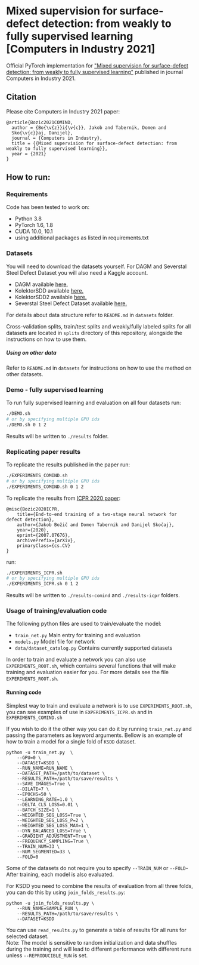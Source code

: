 # Mixed supervision for surface-defect detection: from weakly to fully supervised learning [Computers in Industry 2021]
Official PyTorch implementation for ["Mixed supervision for surface-defect detection: from weakly to fully supervised learning"](http://prints.vicos.si/publications/385) published in journal Computers in Industry 2021.

## Citation
Please cite Computers in Industry 2021 paper:

```
@article{Bozic2021COMIND,
  author = {Bo{\v{z}}i{\v{c}}, Jakob and Tabernik, Domen and 
  Sko{\v{c}}aj, Danijel},
  journal = {Computers in Industry},
  title = {{Mixed supervision for surface-defect detection: from weakly to fully supervised learning}},
  year = {2021}
}
```

## How to run:

### Requirements
Code has been tested to work on:
+ Python 3.8
+ PyTorch 1.6, 1.8
+ CUDA 10.0, 10.1
+ using additional packages as listed in requirements.txt

### Datasets
You will need to download the datasets yourself. For DAGM and Severstal Steel Defect Dataset you will also need a Kaggle account.
* DAGM available [here.](https://www.kaggle.com/mhskjelvareid/dagm-2007-competition-dataset-optical-inspection)
* KolektorSDD available [here.](https://www.vicos.si/Downloads/KolektorSDD)
* KolektorSDD2 available [here.](https://www.vicos.si/Downloads/KolektorSDD2)
* Severstal Steel Defect Dataset available [here.](https://www.kaggle.com/c/severstal-steel-defect-detection/data)

For details about data structure refer to `README.md` in `datasets` folder.

Cross-validation splits, train/test splits and weakly/fully labeled splits for all datasets are located in `splits` directory of this repository, alongside the instructions on how to use them.

##### Using on other data

Refer to `README.md` in `datasets` for instructions on how to use the method on other datasets. 

### Demo - fully supervised learning

To run fully supervised learning and evaluation on all four datasets run:

```bash
./DEMO.sh
# or by specifying multiple GPU ids 
./DEMO.sh 0 1 2
```
Results will be written to `./results` folder.

### Replicating paper results

To replicate the results published in the paper run:
```bash
./EXPERIMENTS_COMIND.sh
# or by specifying multiple GPU ids 
./EXPERIMENTS_COMIND.sh 0 1 2
```
To replicate the results from [ICPR 2020 paper](http://prints.vicos.si/publications/383): 
```
@misc{Bozic2020ICPR,
    title={End-to-end training of a two-stage neural network for defect detection},
    author={Jakob Božič and Domen Tabernik and Danijel Skočaj},
    year={2020},
    eprint={2007.07676},
    archivePrefix={arXiv},
    primaryClass={cs.CV}
}
```
run:
```bash
./EXPERIMENTS_ICPR.sh
# or by specifying multiple GPU ids 
./EXPERIMENTS_ICPR.sh 0 1 2

```

Results will be written to `./results-comind` and `./results-icpr` folders.

### Usage of training/evaluation code
The following python files are used to train/evaluate the model:
+ `train_net.py` Main entry for training and evaluation
+ `models.py` Model file for network
+ `data/dataset_catalog.py` Contains currently supported datasets

In order to train and evaluate a network you can also use `EXPERIMENTS_ROOT.sh`, which contains several functions that will make training and evaluation easier for you.
For more details see the file `EXPERIMENTS_ROOT.sh`.  

#### Running code
Simplest way to train and evaluate a network is to use `EXPERIMENTS_ROOT.sh`, you can see examples of use in `EXPERIMENTS_ICPR.sh` and in `EXPERIMENTS_COMIND.sh`

If you wish to do it the other way you can do it by running `train_net.py` and passing the parameters as keyword arguments.
Bellow is an example of how to train a model for a single fold of `KSDD` dataset.

    python -u train_net.py  \
        --GPU=0 \
        --DATASET=KSDD \
        --RUN_NAME=RUN_NAME \
        --DATASET_PATH=/path/to/dataset \
        --RESULTS_PATH=/path/to/save/results \
        --SAVE_IMAGES=True \
        --DILATE=7 \
        --EPOCHS=50 \
        --LEARNING_RATE=1.0 \
        --DELTA_CLS_LOSS=0.01 \
        --BATCH_SIZE=1 \
        --WEIGHTED_SEG_LOSS=True \
        --WEIGHTED_SEG_LOSS_P=2 \
        --WEIGHTED_SEG_LOSS_MAX=1 \
        --DYN_BALANCED_LOSS=True \
        --GRADIENT_ADJUSTMENT=True \
        --FREQUENCY_SAMPLING=True \
        --TRAIN_NUM=33 \
        --NUM_SEGMENTED=33 \
        --FOLD=0

Some of the datasets do not require you to specify `--TRAIN_NUM` or `--FOLD`-
After training, each model is also evaluated.

For KSDD you need to combine the results of evaluation from all three folds, you can do this by using `join_folds_results.py`:

    python -u join_folds_results.py \
        --RUN_NAME=SAMPLE_RUN \
        --RESULTS_PATH=/path/to/save/results \
        --DATASET=KSDD 
        
You can use `read_results.py` to generate a table of results f0r all runs for selected dataset.        
Note: The model is sensitive to random initialization and data shuffles during the training and will lead to different performance with different runs unless `--REPRODUCIBLE_RUN` is set.        

